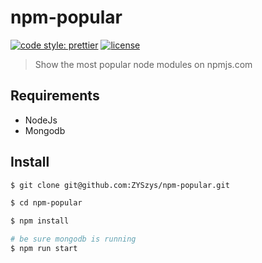 
# npm-popular

[![code style: prettier](https://img.shields.io/badge/code_style-prettier-ff69b4.svg?style=flat)](https://github.com/prettier/prettier)
[![license](https://img.shields.io/github/license/npm-popular/npm-popular.svg)](https://github.com/npm-popular/npm-popular/blob/master/LICENSE)

> Show the most popular node modules on npmjs.com

## Requirements

- NodeJs
- Mongodb

## Install

```sh
$ git clone git@github.com:ZYSzys/npm-popular.git

$ cd npm-popular

$ npm install

# be sure mongodb is running
$ npm run start
```
